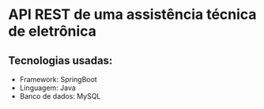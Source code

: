 <h1>API REST de uma assistência técnica de eletrônica</h1>
<h2>Tecnologias usadas:</h2>
<ul>
  <li>Framework: SpringBoot</li>
  <li>Linguagem: Java</li>
  <li>Banco de dados: MySQL</li>
</ul>
